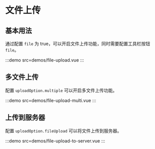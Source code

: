 # 文件上传

## 基本用法

通过配置 `file` 为 true，可以开启文件上传功能，同时需要配置工具栏按钮 `file`。

:::demo src=demos/file-upload.vue
:::

## 多文件上传

配置 `uploadOption.multiple` 可以开启多文件上传功能。

:::demo src=demos/file-upload-multi.vue
:::

## 上传到服务器

配置 `uploadOption.fileUpload` 可以将文件上传到服务器。

:::demo src=demos/file-upload-to-server.vue
:::
